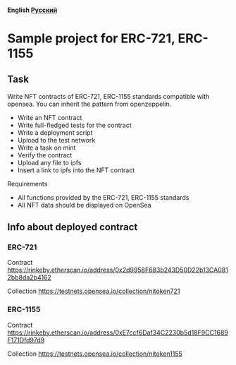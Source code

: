 #### English [Русский](https://github.com/nikorgl/solidity/tree/main/3_nft/README.ru.md)

# Sample project for ERC-721, ERC-1155

## Task
Write NFT contracts of ERC-721, ERC-1155 standards compatible with opensea. You can inherit the pattern from openzeppelin.
- Write an NFT contract
- Write full-fledged tests for the contract
- Write a deployment script
- Upload to the test network
- Write a task on mint
- Verify the contract
- Upload any file to ipfs
- Insert a link to ipfs into the NFT contract

Requirements
- All functions provided by the ERC-721, ERC-1155 standards
- All NFT data should be displayed on OpenSea

## Info about deployed contract

### ERC-721
Contract https://rinkeby.etherscan.io/address/0x2d9958F683b243D50D22b13CA0812bb8da2b4162

Collection https://testnets.opensea.io/collection/nitoken721 

### ERC-1155
Contract https://rinkeby.etherscan.io/address/0xE7ccf6Daf34C2230b5d18F9CC1689F171Dfd97d9

Collection https://testnets.opensea.io/collection/nitoken1155 

